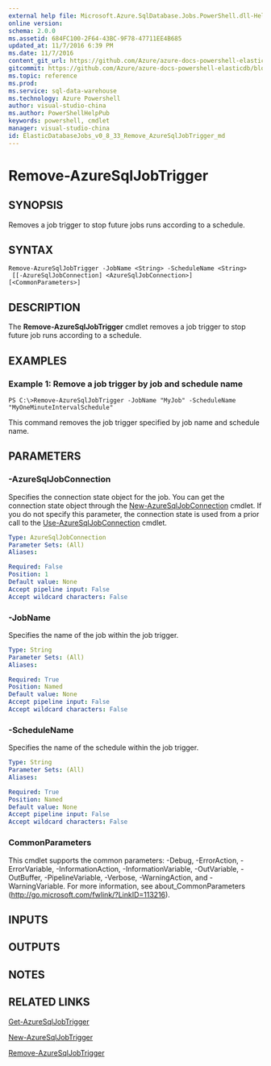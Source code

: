 ```yaml
---
external help file: Microsoft.Azure.SqlDatabase.Jobs.PowerShell.dll-Help.xml
online version:
schema: 2.0.0
ms.assetid: 684FC100-2F64-43BC-9F78-47711EE4B685
updated_at: 11/7/2016 6:39 PM
ms.date: 11/7/2016
content_git_url: https://github.com/Azure/azure-docs-powershell-elasticdb/blob/master/ElasticDB/ElasticDatabaseJobs/v0.8.33/Remove-AzureSqlJobTrigger.md
gitcommit: https://github.com/Azure/azure-docs-powershell-elasticdb/blob/d819015b3c9ed8795d9959ab855df108d2be7d9c/ElasticDB/ElasticDatabaseJobs/v0.8.33/Remove-AzureSqlJobTrigger.md
ms.topic: reference
ms.prod: 
ms.service: sql-data-warehouse
ms.technology: Azure Powershell
author: visual-studio-china
ms.author: PowerShellHelpPub
keywords: powershell, cmdlet
manager: visual-studio-china
id: ElasticDatabaseJobs_v0_8_33_Remove_AzureSqlJobTrigger_md
---
```


# Remove-AzureSqlJobTrigger

## SYNOPSIS
Removes a job trigger to stop future jobs runs according to a schedule.

## SYNTAX

```
Remove-AzureSqlJobTrigger -JobName <String> -ScheduleName <String>
 [[-AzureSqlJobConnection] <AzureSqlJobConnection>] [<CommonParameters>]
```

## DESCRIPTION
The **Remove-AzureSqlJobTrigger** cmdlet removes a job trigger to stop future job runs according to a schedule.

## EXAMPLES

### Example 1: Remove a job trigger by job and schedule name
```
PS C:\>Remove-AzureSqlJobTrigger -JobName "MyJob" -ScheduleName "MyOneMinuteIntervalSchedule"
```

This command removes the job trigger specified by job name and schedule name.

## PARAMETERS

### -AzureSqlJobConnection
Specifies the connection state object for the job.
You can get the connection state object through the [New-AzureSqlJobConnection](./New-AzureSqlJobConnection.md) cmdlet.
If you do not specify this parameter, the connection state is used from a prior call to the [Use-AzureSqlJobConnection](./Use-AzureSqlJobConnection.md) cmdlet.

```yaml
Type: AzureSqlJobConnection
Parameter Sets: (All)
Aliases:

Required: False
Position: 1
Default value: None
Accept pipeline input: False
Accept wildcard characters: False
```

### -JobName
Specifies the name of the job within the job trigger.

```yaml
Type: String
Parameter Sets: (All)
Aliases:

Required: True
Position: Named
Default value: None
Accept pipeline input: False
Accept wildcard characters: False
```

### -ScheduleName
Specifies the name of the schedule within the job trigger.

```yaml
Type: String
Parameter Sets: (All)
Aliases:

Required: True
Position: Named
Default value: None
Accept pipeline input: False
Accept wildcard characters: False
```

### CommonParameters
This cmdlet supports the common parameters: -Debug, -ErrorAction, -ErrorVariable, -InformationAction, -InformationVariable, -OutVariable, -OutBuffer, -PipelineVariable, -Verbose, -WarningAction, and -WarningVariable. For more information, see about_CommonParameters (http://go.microsoft.com/fwlink/?LinkID=113216).

## INPUTS

## OUTPUTS

## NOTES

## RELATED LINKS

[Get-AzureSqlJobTrigger](xref:ElasticDatabaseJobs/v0.8.33/Get-AzureSqlJobTrigger.md)

[New-AzureSqlJobTrigger](xref:ElasticDatabaseJobs/v0.8.33/New-AzureSqlJobTrigger.md)

[Remove-AzureSqlJobTrigger](xref:ElasticDatabaseJobs/v0.8.33/Remove-AzureSqlJobTrigger.md)
